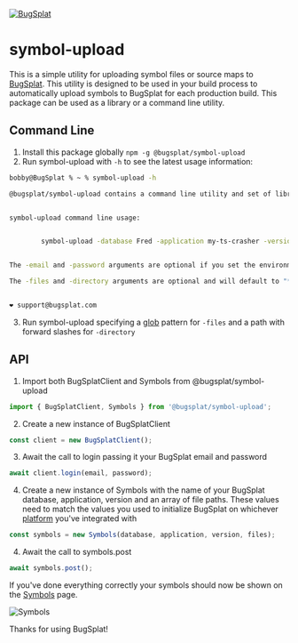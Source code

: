 [![BugSplat](https://s3.amazonaws.com/bugsplat-public/npm/header.png)](https://www.bugsplat.com)

# symbol-upload
This is a simple utility for uploading symbol files or source maps to [BugSplat](https://www.bugsplat.com). This utility is designed to be used in your build process to automatically upload symbols to BugSplat for each production build. This package can be used as a library or a command line utility.

## Command Line
1. Install this package globally `npm -g @bugsplat/symbol-upload`
2. Run symbol-upload with `-h` to see the latest usage information:
```bash
bobby@BugSplat % ~ % symbol-upload -h

@bugsplat/symbol-upload contains a command line utility and set of libraries to help you upload symbols to BugSplat.


symbol-upload command line usage:


        symbol-upload -database Fred -application my-ts-crasher -version 1.0.0 [ -email fred@bugsplat.com -password ****** -files "*.js.map" -directory "/path/to/containing/dir" ]


The -email and -password arguments are optional if you set the environment variables SYMBOL_UPLOAD_EMAIL and SYMBOL_UPLOAD_PASSWORD respectively. 

The -files and -directory arguments are optional and will default to "*.js.map" and "." respectively.


❤️ support@bugsplat.com
```
3. Run symbol-upload specifying a [glob](https://www.npmjs.com/package/glob#glob-primer) pattern for `-files` and a path with forward slashes for `-directory`


## API
1. Import both BugSplatClient and Symbols from @bugsplat/symbol-upload
```ts
import { BugSplatClient, Symbols } from '@bugsplat/symbol-upload';
```
2. Create a new instance of BugSplatClient
```ts
const client = new BugSplatClient();
```
3. Await the call to login passing it your BugSplat email and password
```ts
await client.login(email, password);
```
4. Create a new instance of Symbols with the name of your BugSplat database, application, version and an array of file paths. These values need to match the values you used to initialize BugSplat on whichever [platform](https://www.bugsplat.com/docs/platforms) you've integrated with
```ts
const symbols = new Symbols(database, application, version, files);
```
4. Await the call to symbols.post
```ts
await symbols.post();
```


If you've done everything correctly your symbols should now be shown on the [Symbols](https://app.bugsplat.com/v2/symbols) page.

![Symbols](https://bugsplat-public.s3.amazonaws.com/npm/symbol-upload/symbols.png)

Thanks for using BugSplat!